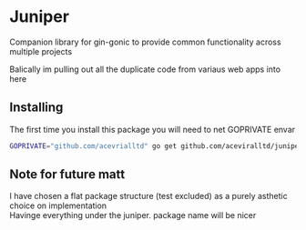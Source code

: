 # Juniper
Companion library for gin-gonic to provide common functionality across multiple projects

Balically im pulling out all the duplicate code from variaus web apps into here

## Installing
The first time you install this package you will need to net GOPRIVATE envar
```bash
GOPRIVATE="github.com/acevrialltd" go get github.com/aceviralltd/juniper-go
```
## Note for future matt
I have chosen a flat package structure (test excluded) as a purely asthetic choice on implementation  
Havinge everything under the juniper. package name will be nicer

